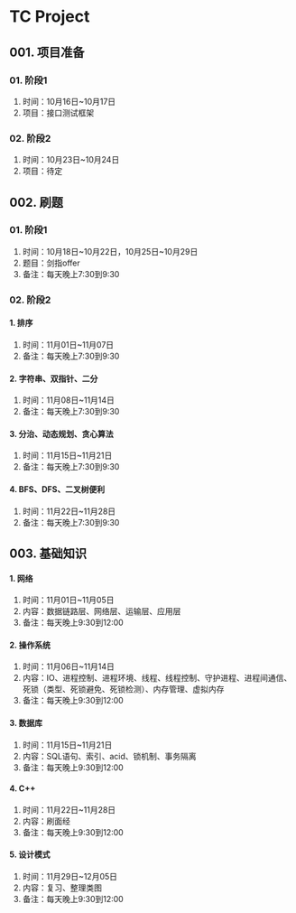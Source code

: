 # **TC Project**

## **001. 项目准备**

### **01. 阶段1**

1. 时间：10月16日~10月17日
2. 项目：接口测试框架

### **02. 阶段2**

1. 时间：10月23日~10月24日
2. 项目：待定



## **002. 刷题**

### **01. 阶段1**
1. 时间：10月18日\~10月22日，10月25日\~10月29日
2. 题目：剑指offer
3. 备注：每天晚上7:30到9:30

### **02. 阶段2**

#### **1. 排序**
1. 时间：11月01日~11月07日
2. 备注：每天晚上7:30到9:30

#### **2. 字符串、双指针、二分**
1. 时间：11月08日~11月14日
2. 备注：每天晚上7:30到9:30

#### **3. 分治、动态规划、贪心算法**
1. 时间：11月15日~11月21日
2. 备注：每天晚上7:30到9:30

#### **4. BFS、DFS、二叉树便利**
1. 时间：11月22日~11月28日
2. 备注：每天晚上7:30到9:30



## **003. 基础知识**

#### **1. 网络**
1. 时间：11月01日~11月05日
2. 内容：数据链路层、网络层、运输层、应用层
3. 备注：每天晚上9:30到12:00

#### **2. 操作系统**
1. 时间：11月06日~11月14日
2. 内容：IO、进程控制、进程环境、线程、线程控制、守护进程、进程间通信、死锁（类型、死锁避免、死锁检测）、内存管理、虚拟内存
3. 备注：每天晚上9:30到12:00

#### **3. 数据库**
1. 时间：11月15日~11月21日
2. 内容：SQL语句、索引、acid、锁机制、事务隔离
3. 备注：每天晚上9:30到12:00

#### **4. C++**
1. 时间：11月22日~11月28日
2. 内容：刷面经
3. 备注：每天晚上9:30到12:00

#### **5. 设计模式**
1. 时间：11月29日~12月05日
2. 内容：复习、整理类图
3. 备注：每天晚上9:30到12:00